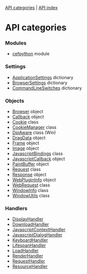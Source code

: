 [API categories](API-categories.md) | [API index](API-index.md)

# API categories


### Modules

 * [cefpython](cefpython.md) module


### Settings

 * [ApplicationSettings](ApplicationSettings.md) dictionary
 * [BrowserSettings](BrowserSettings.md) dictionary
 * [CommandLineSwitches](CommandLineSwitches.md) dictionary


### Objects

 * [Browser](Browser.md) object
 * [Callback](Callback.md) object
 * [Cookie](Cookie.md) class
 * [CookieManager](CookieManager.md) class
 * [DpiAware](DpiAware.md) class (Win)
 * [DragData](DragData.md) object
 * [Frame](Frame.md) object
 * [Image](Image.md) object
 * [JavascriptBindings](JavascriptBindings.md) class
 * [JavascriptCallback](JavascriptCallback.md) object
 * [PaintBuffer](PaintBuffer.md) object
 * [Request](Request.md) class
 * [Response](Response.md) object
 * [WebPluginInfo](WebPluginInfo.md) object
 * [WebRequest](WebRequest.md) class
 * [WindowInfo](WindowInfo.md) class
 * [WindowUtils](WindowUtils.md) class


### Handlers

 * [DisplayHandler](DisplayHandler.md)
 * [DownloadHandler](DownloadHandler.md)
 * [JavascriptContextHandler](JavascriptContextHandler.md)
 * [JavascriptDialogHandler](JavascriptDialogHandler.md)
 * [KeyboardHandler](KeyboardHandler.md)
 * [LifespanHandler](LifespanHandler.md)
 * [LoadHandler](LoadHandler.md)
 * [RenderHandler](RenderHandler.md)
 * [RequestHandler](RequestHandler.md)
 * [ResourceHandler](ResourceHandler.md)

